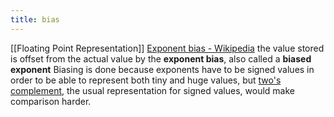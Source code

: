 ```yaml
---
title: bias
---
```

[[Floating Point Representation]]
[Exponent bias - Wikipedia](https://en.wikipedia.org/wiki/Exponent_bias)
the value stored is offset from the actual value by the **exponent bias**, also called a **biased exponent**
Biasing is done because exponents have to be signed values in order to be able to represent both tiny and huge values, but [two's complement](https://en.wikipedia.org/wiki/Two%27s_complement "Two's complement"), the usual representation for signed values, would make comparison harder.